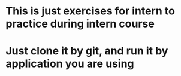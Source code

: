 # This is just exercises for intern to practice during intern course
# Just clone it by git, and run it by application you are using